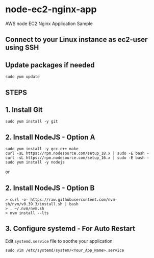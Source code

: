 # node-ec2-nginx-app
AWS node EC2 Nginx Application Sample



## Connect to your Linux instance as ec2-user using SSH

## Update packages if needed
```
sudo yum update
```

## STEPS

## **1. Install Git**
```
sudo yum install -y git
```

## **2. Install NodeJS - Option A**
```
sudo yum install -y gcc-c++ make
curl -sL https://rpm.nodesource.com/setup_18.x | sudo -E bash -
curl -sL https://rpm.nodesource.com/setup_16.x | sudo -E bash -
sudo yum install -y nodejs
```

or

## **2. Install NodeJS - Option B**
```
> curl -o- https://raw.githubusercontent.com/nvm-sh/nvm/v0.39.3/install.sh | bash
> . ~/.nvm/nvm.sh
> nvm install --lts
```

## **3. Configure systemd - For Auto Restart**
Edit `systemd.service` file to soothe your application

```
sudo vim /etc/systemd/system/<Your_App_Name>.service
```
